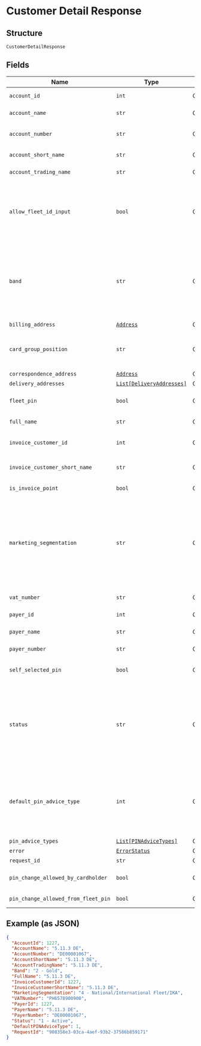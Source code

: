 
# Customer Detail Response

## Structure

`CustomerDetailResponse`

## Fields

| Name | Type | Tags | Description |
|  --- | --- | --- | --- |
| `account_id` | `int` | Optional | Account Id of the selected account. |
| `account_name` | `str` | Optional | Account Name of the selected account. |
| `account_number` | `str` | Optional | Account Number of the selected account. |
| `account_short_name` | `str` | Optional | Short name of the customer. |
| `account_trading_name` | `str` | Optional | Trading name of the customer |
| `allow_fleet_id_input` | `bool` | Optional | True/False.<br>When false, users should not be allowed to enable Fleet Id prompt option while ordering cards under this account. |
| `band` | `str` | Optional | Band Id and Description of the Payer in Card Platform<br>e.g. (Id – Description):<br>1-Platinum<br>2-Gold<br>3-Silver<br>4-Bronze |
| `billing_address` | [`Address`](../../doc/models/address.md) | Optional | - |
| `card_group_position` | `str` | Optional | Card group position at –<br>•	Payer – Payer level<br>•	Account – Account level |
| `correspondence_address` | [`Address`](../../doc/models/address.md) | Optional | - |
| `delivery_addresses` | [`List[DeliveryAddresses]`](../../doc/models/delivery-addresses.md) | Optional | - |
| `fleet_pin` | `bool` | Optional | Is Fleet Pin optional enabled for the selected account |
| `full_name` | `str` | Optional | Full Name of the customer |
| `invoice_customer_id` | `int` | Optional | Customer Id of the Invoice Point of the account |
| `invoice_customer_short_name` | `str` | Optional | Short Name of the Invoice Point of the account |
| `is_invoice_point` | `bool` | Optional | Whether the account is an invoice point. |
| `marketing_segmentation` | `str` | Optional | Marketing Segmentation id and description<br>e.g. (Id – Description):<br>1-National CRT<br>2-International CRT & IKAs<br>3-Small Customers<br>4-National/International Fleet/IKA |
| `vat_number` | `str` | Optional | VAT Registration Number of Customer |
| `payer_id` | `int` | Optional | Payer Id of the selected account. |
| `payer_name` | `str` | Optional | Payer Name of the selected account. |
| `payer_number` | `str` | Optional | Payer Number of the selected account. |
| `self_selected_pin` | `bool` | Optional | Is Self-selected Pin enabled for the account |
| `status` | `str` | Optional | Payer current status id and description<br>e.g. (Id – Description):<br>1-Active<br>2-Requested from UTA<br>3-Awaiting embossing<br>4-Manufactured<br>5-Awaiting despatch |
| `default_pin_advice_type` | `int` | Optional | Default PIN AdviceType of the customer.<br>Possible Values:<br><br>1. Paper<br>2. Email<br>3. SMS<br>4. None |
| `pin_advice_types` | [`List[PINAdviceTypes]`](../../doc/models/pin-advice-types.md) | Optional | - |
| `error` | [`ErrorStatus`](../../doc/models/error-status.md) | Optional | - |
| `request_id` | `str` | Optional | API Request id |
| `pin_change_allowed_by_cardholder` | `bool` | Optional | PIN change allowed for card holder or not. |
| `pin_change_allowed_from_fleet_pin` | `bool` | Optional | PIN change allowed from fleetpin or not. |

## Example (as JSON)

```json
{
  "AccountId": 1227,
  "AccountName": "5.11.3 DE",
  "AccountNumber": "DE00001067",
  "AccountShortName": "5.11.3 DE",
  "AccountTradingName": "5.11.3 DE",
  "Band": "2 - Gold",
  "FullName": "5.11.3 DE",
  "InvoiceCustomerId": 1227,
  "InvoiceCustomerShortName": "5.11.3 DE",
  "MarketingSegmentation": "4 - National/International Fleet/IKA",
  "VATNumber": "PH6578900900",
  "PayerId": 1227,
  "PayerName": "5.11.3 DE",
  "PayerNumber": "DE00001067",
  "Status": "1 - Active",
  "DefaultPINAdviceType": 1,
  "RequestId": "908358e3-03ca-4aef-93b2-37586b859171"
}
```

